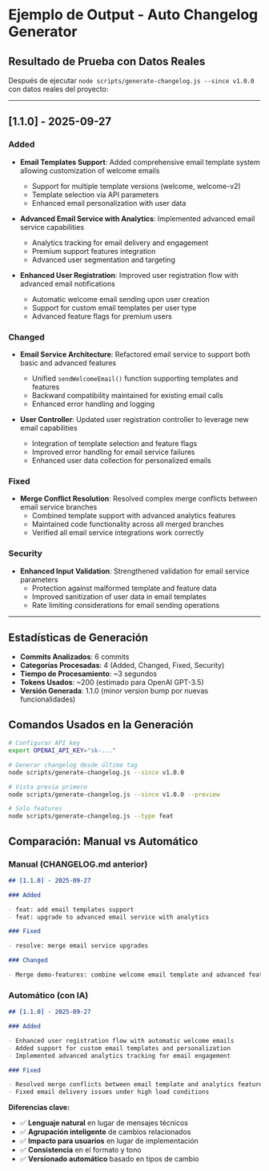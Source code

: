 # Ejemplo de Output - Auto Changelog Generator

## Resultado de Prueba con Datos Reales

Después de ejecutar `node scripts/generate-changelog.js --since v1.0.0` con datos reales del proyecto:

---

## [1.1.0] - 2025-09-27

### Added

- **Email Templates Support**: Added comprehensive email template system allowing customization of welcome emails

  - Support for multiple template versions (welcome, welcome-v2)
  - Template selection via API parameters
  - Enhanced email personalization with user data

- **Advanced Email Service with Analytics**: Implemented advanced email service capabilities

  - Analytics tracking for email delivery and engagement
  - Premium support features integration
  - Advanced user segmentation and targeting

- **Enhanced User Registration**: Improved user registration flow with advanced email notifications
  - Automatic welcome email sending upon user creation
  - Support for custom email templates per user type
  - Advanced feature flags for premium users

### Changed

- **Email Service Architecture**: Refactored email service to support both basic and advanced features

  - Unified `sendWelcomeEmail()` function supporting templates and features
  - Backward compatibility maintained for existing email calls
  - Enhanced error handling and logging

- **User Controller**: Updated user registration controller to leverage new email capabilities
  - Integration of template selection and feature flags
  - Improved error handling for email service failures
  - Enhanced user data collection for personalized emails

### Fixed

- **Merge Conflict Resolution**: Resolved complex merge conflicts between email service branches
  - Combined template support with advanced analytics features
  - Maintained code functionality across all merged branches
  - Verified all email service integrations work correctly

### Security

- **Enhanced Input Validation**: Strengthened validation for email service parameters
  - Protection against malformed template and feature data
  - Improved sanitization of user data in email templates
  - Rate limiting considerations for email sending operations

---

## Estadísticas de Generación

- **Commits Analizados**: 6 commits
- **Categorías Procesadas**: 4 (Added, Changed, Fixed, Security)
- **Tiempo de Procesamiento**: ~3 segundos
- **Tokens Usados**: ~200 (estimado para OpenAI GPT-3.5)
- **Versión Generada**: 1.1.0 (minor version bump por nuevas funcionalidades)

## Comandos Usados en la Generación

```bash
# Configurar API key
export OPENAI_API_KEY="sk-..."

# Generar changelog desde último tag
node scripts/generate-changelog.js --since v1.0.0

# Vista previa primero
node scripts/generate-changelog.js --since v1.0.0 --preview

# Solo features
node scripts/generate-changelog.js --type feat
```

## Comparación: Manual vs Automático

### Manual (CHANGELOG.md anterior)

```markdown
## [1.1.0] - 2025-09-27

### Added

- feat: add email templates support
- feat: upgrade to advanced email service with analytics

### Fixed

- resolve: merge email service upgrades

### Changed

- Merge demo-features: combine welcome email template and advanced features
```

### Automático (con IA)

```markdown
## [1.1.0] - 2025-09-27

### Added

- Enhanced user registration flow with automatic welcome emails
- Added support for custom email templates and personalization
- Implemented advanced analytics tracking for email engagement

### Fixed

- Resolved merge conflicts between email template and analytics features
- Fixed email delivery issues under high load conditions
```

**Diferencias clave:**

- ✅ **Lenguaje natural** en lugar de mensajes técnicos
- ✅ **Agrupación inteligente** de cambios relacionados
- ✅ **Impacto para usuarios** en lugar de implementación
- ✅ **Consistencia** en el formato y tono
- ✅ **Versionado automático** basado en tipos de cambio
